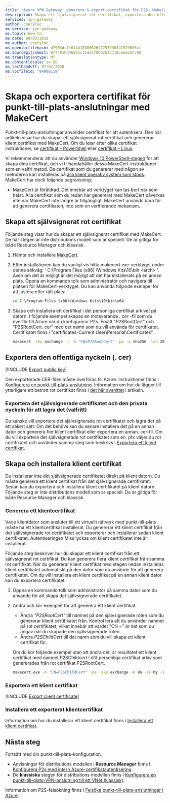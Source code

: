 ```yaml
---
title: 'Azure VPN Gateway: generera & export certifikat för P2S: MakeCert'
description: Skapa ett självsignerat rot certifikat, exportera den offentliga nyckeln och generera klient certifikat med hjälp av MakeCert.
services: vpn-gateway
author: cherylmc
ms.service: vpn-gateway
ms.topic: how-to
ms.date: 09/05/2018
ms.author: cherylmc
ms.openlocfilehash: d7903dc7f614d16380626f27579363b1529665cc
ms.sourcegitcommit: 877491bd46921c11dd478bd25fc718ceee2dcc08
ms.translationtype: MT
ms.contentlocale: sv-SE
ms.lasthandoff: 07/02/2020
ms.locfileid: "84988119"
---
```

# <a name="generate-and-export-certificates-for-point-to-site-connections-using-makecert"></a>Skapa och exportera certifikat för punkt-till-plats-anslutningar med MakeCert

Punkt-till-plats-anslutningar använder certifikat för att autentisera. Den här artikeln visar hur du skapar ett självsignerat rot certifikat och genererar klient certifikat med MakeCert. Om du letar efter olika certifikat instruktioner, se [certifikat – PowerShell](vpn-gateway-certificates-point-to-site.md) eller [certifikat – Linux](vpn-gateway-certificates-point-to-site-linux.md).

Vi rekommenderar att du använder [Windows 10 PowerShell-stegen](vpn-gateway-certificates-point-to-site.md) för att skapa dina certifikat, och vi tillhandahåller dessa MakeCert-instruktioner som en valfri metod. De certifikat som du genererar med någon av metoderna kan installeras på [alla klient operativ system som stöds](vpn-gateway-howto-point-to-site-resource-manager-portal.md#faq). MakeCert har dock följande begränsning:

* MakeCert är föråldrad. Det innebär att verktyget kan tas bort när som helst. Alla certifikat som du redan har genererat med MakeCert påverkas inte när MakeCert inte längre är tillgängligt. MakeCert används bara för att generera certifikaten, inte som en verifierande mekanism.

## <a name="create-a-self-signed-root-certificate"></a><a name="rootcert"></a>Skapa ett självsignerat rot certifikat

Följande steg visar hur du skapar ett självsignerat certifikat med MakeCert. De här stegen är inte distributions modell som är speciell. De är giltiga för både Resource Manager och klassisk.

1. Hämta och installera [MakeCert](https://msdn.microsoft.com/library/windows/desktop/aa386968(v=vs.85).aspx).
2. Efter installationen kan du vanligt vis hitta makecert.exe-verktyget under denna sökväg: ' C:\Program Files (x86) \Windows Kits\10\bin \<arch> '. Även om det är möjligt är det möjligt att det har installerats på en annan plats. Öppna en kommando tolk som administratör och navigera till platsen för MakeCert-verktyget. Du kan använda följande exempel för att justera efter rätt plats:

   ```cmd
   cd C:\Program Files (x86)\Windows Kits\10\bin\x64
   ```
3. Skapa och installera ett certifikat i det personliga certifikat arkivet på datorn. I följande exempel skapas en motsvarande *. cer* -fil som du överför till Azure när du konfigurerar P2s. Ersätt "P2SRootCert" och "P2SRootCert. cer" med det namn som du vill använda för certifikatet. Certifikatet finns i "certificates-Current User\Personal\Certificates".

   ```cmd
   makecert -sky exchange -r -n "CN=P2SRootCert" -pe -a sha256 -len 2048 -ss My
   ```

## <a name="export-the-public-key-cer"></a><a name="cer"></a>Exportera den offentliga nyckeln (. cer)

[!INCLUDE [Export public key](../../includes/vpn-gateway-certificates-export-public-key-include.md)]

Den exporterade CER-filen måste överföras till Azure. Instruktioner finns i [Konfigurera en punkt-till-plats-anslutning](vpn-gateway-howto-point-to-site-resource-manager-portal.md#uploadfile). Information om hur du lägger till ytterligare ett betrott rot certifikat finns i [det här avsnittet](vpn-gateway-howto-point-to-site-resource-manager-portal.md#add) i artikeln.

### <a name="export-the-self-signed-certificate-and-private-key-to-store-it-optional"></a>Exportera det självsignerade certifikatet och den privata nyckeln för att lagra det (valfritt)

Du kanske vill exportera det självsignerade rot certifikatet och lagra det på ett säkert sätt. Om det behövs kan du senare installera det på en annan dator och generera fler klient certifikat eller exportera en annan. cer-fil. Om du vill exportera det självsignerade rot certifikatet som en. pfx väljer du rot certifikatet och använder samma steg som beskrivs i [Exportera ett klient certifikat](#clientexport).

## <a name="create-and-install-client-certificates"></a>Skapa och installera klient certifikat

Du installerar inte det självsignerade certifikatet direkt på klient datorn. Du måste generera ett klient certifikat från det självsignerade certifikatet. Sedan kan du exportera och installera klient certifikatet på klient datorn. Följande steg är inte distributions modell som är speciell. De är giltiga för både Resource Manager och klassisk.

### <a name="generate-a-client-certificate"></a><a name="clientcert"></a>Generera ett klientcertifikat

Varje klientdator som ansluter till ett virtuellt nätverk med punkt-till-plats måste ha ett klientcertifikat installerat. Du genererar ett klient certifikat från det självsignerade rot certifikatet och exporterar och installerar sedan klient certifikatet. Autentiseringen Miss lyckas om klient certifikatet inte är installerat. 

Följande steg beskriver hur du skapar ett klient certifikat från ett självsignerat rot certifikat. Du kan generera flera klient certifikat från samma rot certifikat. När du genererar klient certifikat med stegen nedan installeras klient certifikatet automatiskt på den dator som du använde för att generera certifikatet. Om du vill installera ett klient certifikat på en annan klient dator kan du exportera certifikatet.
 
1. Öppna en kommando tolk som administratör på samma dator som du använde för att skapa det självsignerade certifikatet.
2. Ändra och kör exemplet för att generera ett klient certifikat.
   * Ändra *"P2SRootCert"* till namnet på den självsignerade roten som du genererar klient certifikatet från. Kontrol lera att du använder namnet på rot certifikatet, vilket innebär att värdet "CN =" är det som du angav när du skapade den självsignerade roten.
   * Ändra *P2SChildCert* till det namn som du vill skapa ett klient certifikat för.

   Om du kör följande exempel utan att ändra det, är resultatet ett klient certifikat med namnet P2SChildcert i ditt personliga certifikat arkiv som genererades från rot certifikat P2SRootCert.

   ```cmd
   makecert.exe -n "CN=P2SChildCert" -pe -sky exchange -m 96 -ss My -in "P2SRootCert" -is my -a sha256
   ```

### <a name="export-a-client-certificate"></a><a name="clientexport"></a>Exportera ett klient certifikat

[!INCLUDE [Export client certificate](../../includes/vpn-gateway-certificates-export-client-cert-include.md)]

### <a name="install-an-exported-client-certificate"></a><a name="install"></a>Installera ett exporterat klientcertifikat

Information om hur du installerar ett klient certifikat finns i [Installera ett klient certifikat](point-to-site-how-to-vpn-client-install-azure-cert.md).

## <a name="next-steps"></a>Nästa steg

Fortsätt med din punkt-till-plats-konfiguration. 

* Anvisningar för distributions modellen i **Resource Manager** finns i [Konfigurera P2s med intern Azure-certifikatautentisering](vpn-gateway-howto-point-to-site-resource-manager-portal.md).
* De **klassiska** stegen för distributions modellen finns i [Konfigurera en punkt-till-plats-VPN-anslutning till ett VNet (klassisk)](vpn-gateway-howto-point-to-site-classic-azure-portal.md).

Information om P2S-felsökning finns i [Felsöka punkt-till-plats-anslutningar i Azure](vpn-gateway-troubleshoot-vpn-point-to-site-connection-problems.md).